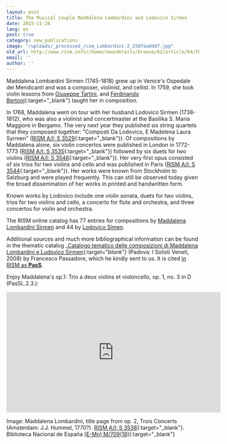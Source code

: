 ```yaml
---
layout: post
title: The Musical Couple Maddalena Lombardini and Lodovico Sirmen
date: 2015-11-26
lang: en
post: true
category: new_publications
image: "/uploads/_processed_/csm_Lombardini-2_256faadd47.jpg"
old_url: http://www.rism.info//home/newsdetails/browse/62/article/64/the-musical-couple-maddalena-lombardini-and-lodovico-sirmen.html
email: ''
author: ''
---
```



Maddalena Lombardini Sirmen (1745-1818) grew up in Venice's Ospedale dei Mendicanti and was a composer, violinist, and cellist. In 1759, she took violin lessons from [Giuseppe Tartini](https://opac.rism.info/search?View=rism&author=Giuseppe+Tartini "external-link-new-window"), and [Ferdinando Bertoni](https://opac.rism.info/search?View=rism&author=Ferdinando+Bertoni){:target="_blank"} taught her in composition.

In 1768, Maddalena went on tour with her husband Lodovico Sirmen (1738-1812), who was also a violinist and concertmaster at the Basilika S. Maria Maggiore in Bergamo. The very next year they published six string quartets that they composed together: "Composti Da Lodovico, E Madelena Laura Syrmen" ([RISM A/I: S 3529](https://opac.rism.info/search?id=00000990059887){:target="_blank"}). Of compositions by Maddalena alone, six violin concertos were published in London in 1772-1773 ([RISM A/I: S 3535](https://opac.rism.info/search?id=00000990059893){:target="_blank"}) followed by six duets for two violins ([RISM A/I: S 3546](https://opac.rism.info/search?id=00000990059904){:target="_blank"}). Her very first opus consisted of six trios for two violins and cello and was published in Paris ([RISM A/I: S 3544](https://opac.rism.info/search?id=00000990059902){:target="_blank"}). Her works were known from Stockholm to Salzburg and were played frequently. This can still be observed today given the broad dissemination of her works in printed and handwritten form.

Known works by Lodovico include one violin sonata, duets for two violins, trios for two violins and cello, a concerto for flute and orchestra, and three concertos for violin and orchestra.

The RISM online catalog has 77 entries for compositions by [Maddalena Lombardini Sirmen](https://opac.rism.info/search?View=rism&author=maddalena+laura+syrmen "external-link-new-window") and 44 by [Lodovico Simen](https://opac.rism.info/search?View=rism&author=lodovico+maria+gaspar+syrmen "external-link-new-window").

Additional sources and much more bibliographical information can be found in the thematic catalog _[Catalogo tematico delle composizioni di Maddalena Lombardini e Ludovico Sirmen](http://www.solistiveneti.it/home.php?lang=Eng&home=s&news=s&tp=claudioscimone&file=edizioni.php){:target="_blank"}_ (Padova: I Solisti Veneti, 2008) by Francesco Passadore, which he kindly sent to us. It is cited [in RISM as **PasS**](https://opac.rism.info/search?View=rism&q=PasS&author=syrmen "external-link-new-window").

Enjoy Maddalena's op.1: Trio a deux violins et violoncello, op. 1, no. 3 in D (PasSL.2.3.):

<iframe width="560" height="315" src="https://www.youtube.com/embed/ovKfheo1vzM" frameborder="0" allowfullscreen></iframe>



Image: Maddalena Lombardini, title page from op. 2, Trois Concerts (Amsterdam: J.J. Hummel, 1770?). [RISM A/I: S 3538](https://opac.rism.info/search?id=00000990059896){:target="_blank"}. Biblioteca Nacional de España [(E-Mn) M/709(18)](http://bdh-rd.bne.es/viewer.vm?id=0000009725&page=1){:target="_blank"}



<script type="text/javascript">var switchTo5x=true;</script><script type="text/javascript" src="http://w.sharethis.com/button/buttons.js"></script><script type="text/javascript">stLight.options({publisher: "9b601438-1ce1-49d8-bfd7-9cff5df54c17", doNotHash: false, doNotCopy: false, hashAddressBar: false});</script>